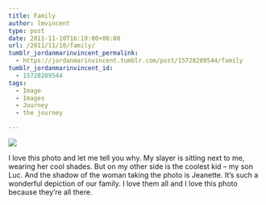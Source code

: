 ```yaml
---
title: Family
author: lmvincent
type: post
date: 2011-11-10T16:19:00+00:00
url: /2011/11/10/family/
tumblr_jordanmarinvincent_permalink:
  - https://jordanmarinvincent.tumblr.com/post/15728209544/family
tumblr_jordanmarinvincent_id:
  - 15728209544
tags:
  - Image
  - Images
  - Journey
  - the journey

---
```

![][1]

I love this photo and let me tell you why. My slayer is sitting next to me, wearing her cool shades. But on my other side is the coolest kid &ndash; my son Luc. And the shadow of the woman taking the photo is Jeanette. It&rsquo;s such a wonderful depiction of our family. I love them all and I love this photo because they&rsquo;re all there.

 [1]: https://media.tumblr.com/tumblr_lyua5vMLwU1r5aaue.jpg